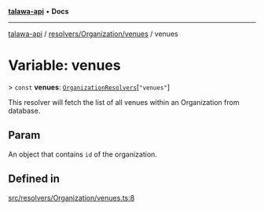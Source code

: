 [**talawa-api**](../../../../README.md) • **Docs**

***

[talawa-api](../../../../modules.md) / [resolvers/Organization/venues](../README.md) / venues

# Variable: venues

\> `const` **venues**: [`OrganizationResolvers`](../../../../types/generatedGraphQLTypes/type-aliases/OrganizationResolvers.md)\[`"venues"`\]

This resolver will fetch the list of all venues within an Organization from database.

## Param

An object that contains `id` of the organization.

## Defined in

[src/resolvers/Organization/venues.ts:8](https://github.com/PalisadoesFoundation/talawa-api/blob/d0c167bb942c4778fba221c2cdd27665fc7dbf61/src/resolvers/Organization/venues.ts#L8)
